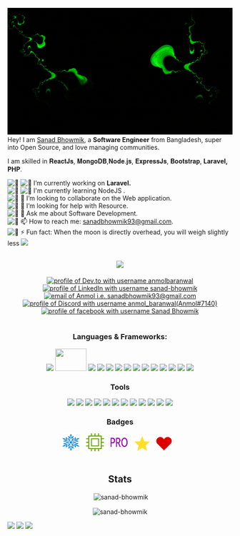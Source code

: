 ![logo](tec.gif)
Hey! I am [Sanad Bhowmik](https://www.linkedin.com/in/sanad-bhowmik-366b20199/), a <b>Software Engineer</b> from Bangladesh, super into Open Source, and love managing communities. 

I am skilled in 𝐑𝐞𝐚𝐜𝐭𝐉𝐬, 𝐌𝐨𝐧𝐠𝐨𝐃𝐁,𝐍𝐨𝐝𝐞.𝐣𝐬, 𝐄𝐱𝐩𝐫𝐞𝐬𝐬𝐉𝐬, 𝐁𝐨𝐨𝐭𝐬𝐭𝐫𝐚𝐩, <b>Laravel,</b> <b>PHP</b>.

 <img src="https://cdn.icon-icons.com/icons2/1134/PNG/512/1486348818-forward-arrows-arrow-front-go-blue_80478.png" alt="🚀" height="20"> <img src="https://fonts.gstatic.com/s/e/notoemoji/latest/1f680/512.gif" alt="🚀" height="20">  I’m currently working on  <b>Laravel.</b> 
 <br>
<img src="https://cdn.icon-icons.com/icons2/1134/PNG/512/1486348818-forward-arrows-arrow-front-go-blue_80478.png" alt="🚀" height="20">  <img src="https://fonts.gstatic.com/s/e/notoemoji/latest/1f331/512.gif" alt="🌱" height="20"> I'm currently learning NodeJS .
<br>
<img src="https://cdn.icon-icons.com/icons2/1134/PNG/512/1486348818-forward-arrows-arrow-front-go-blue_80478.png" alt="🚀" height="20">  👯 I’m looking to collaborate on the Web application.
<br>
<img src="https://cdn.icon-icons.com/icons2/1134/PNG/512/1486348818-forward-arrows-arrow-front-go-blue_80478.png" alt="🚀" height="20">  🤔 I’m looking for help with Resource.
<br>
<img src="https://cdn.icon-icons.com/icons2/1134/PNG/512/1486348818-forward-arrows-arrow-front-go-blue_80478.png" alt="🚀" height="20">  💬 Ask me about Software Development.
<br>
<img src="https://cdn.icon-icons.com/icons2/1134/PNG/512/1486348818-forward-arrows-arrow-front-go-blue_80478.png" alt="🚀" height="20">  📫 How to reach me: sanadbhowmik93@gmail.com.
<br>
<img src="https://cdn.icon-icons.com/icons2/1134/PNG/512/1486348818-forward-arrows-arrow-front-go-blue_80478.png" alt="🚀" height="20">  ⚡ Fun fact: When the moon is directly overhead, you will weigh slightly less
<img src="https://user-images.githubusercontent.com/74038190/212284100-561aa473-3905-4a80-b561-0d28506553ee.gif" width="700">
<br><br>
<!-- <p align="center"> 
  Visitor count<br>
  <img src="https://profile-counter.glitch.me/biplob2358/count.svg" />
</p>
<br>
 <p align="center">Contact Me</P>
<p align="center">
<a href="https://www.linkedin.com/in/sanad-bhowmik-366b20199/"><img alt="LinkedIn" src="https://img.shields.io/badge/Sanad Bhwomik-linkedIn-brightgreen?style=flat-square&logo=linkedin"></a>
<a href="https://www.facebook.com/sonod.bhoumik"><img alt="Facebook" src="https://img.shields.io/badge/Sanad Bhwomik-facebook-blue?style=flat&logo=facebook"></a>
<a href="mailto:sanadbhowmik93@gmail.com"><img alt="Email" src="https://img.shields.io/badge/Email-sanadbhowmik93@gmail.com-orange?style=flat-square&logo=gmail"></a>
<a href="https://www.instagram.com/sanadbhowmik/"><img alt="Instagram" src="https://img.shields.io/badge/Sanad Bhwomik-purple?style=flat&logo=instagram"></a>
</p>-->
<div align="center">
  <img src="https://api.visitorbadge.io/api/visitors?path=https%3A%2F%2Fgithub.com%2FAnmol-Baranwal%2FAnmol-Baranwal&label=VISITORS&labelColor=%23000&countColor=%230A0209" />
  <br><br>
  <a href="https://dev.to/anmolbaranwal"><img src="https://img.shields.io/badge/dev.to-d5d5d5?style=for-the-badge&logo=devdotto&logoColor=0A0209" alt="profile of Dev.to with username anmolbaranwal" /></a>
<!--   <a href="https://www.showwcase.com/anmol-baranwal"><img src="https://github.com/Anmol-Baranwal/Anmol-Baranwal/assets/74038190/c9e3761a-08c6-404d-9e27-5cd9d1084773"/></a> -->
  <a href="https://www.linkedin.com/in/sanad-bhowmik-366b20199/"><img src="https://img.shields.io/badge/LinkedIn-d5d5d5?style=for-the-badge&logo=linkedin&logoColor=0A0209" alt="profile of LinkedIn with username sanad-bhowmik" /></a>
  <a href="mailto:sanadbhowmik93@gmail.com"><img src="https://img.shields.io/badge/Gmail-d5d5d5?style=for-the-badge&logo=gmail&logoColor=0A0209" alt="email of Anmol i.e.   sanadbhowmik93@gmail.com" /></a>
  <a href="https://discordapp.com/users/776749637826117640"><img src="https://img.shields.io/badge/Discord-d5d5d5?style=for-the-badge&logo=discord&logoColor=0A0209" alt="profile of Discord with username anmol_baranwal(Anmol#7140)" ></a>
  <a href="https://twitter.com/Anmol_Codes"><img src="https://i.pinimg.com/736x/9b/e7/a0/9be7a031fcd2215a8827ae719d546182.jpg" height="27" alt="profile of facebook with username Sanad Bhowmik" ></a>
<!--   <a href="https://peerlist.io/anmolbaranwal"><img src="https://img.shields.io/badge/peerlist-d5d5d5?style=for-the-badge&logo=peerlist&logoColor=0A0209" alt="profile of Peerlist with username anmolbaranwal" ></a> -->
</div>
<br>

<h3 align="center">Languages & Frameworks:</h3>
<div align="center">
 <img src="https://cdn.icon-icons.com/icons2/2107/PNG/48/file_type_html_icon_130541.png"/> 
 <img src="https://download.logo.wine/logo/Laravel/Laravel-Logo.wine.png" height='50' width='70'/> 
 <img src="https://cdn.icon-icons.com/icons2/2107/PNG/48/file_type_css_icon_130661.png"/> 
 <img src="https://cdn.iconscout.com/icon/free/png-48/bootstrap-7-1175254.png"/> 
 <img src="https://upload.wikimedia.org/wikipedia/commons/thumb/d/d5/Tailwind_CSS_Logo.svg/48px-Tailwind_CSS_Logo.svg.png"/>
 <img src="https://upload.wikimedia.org/wikipedia/commons/thumb/a/a7/React-icon.svg/48px-React-icon.svg.png"/> 
  <img src="https://img.icons8.com/color/48/000000/nodejs.png"/> 
  <img src="https://wsofter.ru/wp-content/uploads/2017/12/node-express.png" width="48"/> 
  <img src="https://cdn.icon-icons.com/icons2/2415/PNG/48/mongodb_plain_wordmark_logo_icon_146423.png"/>
  <img src="https://cdn.icon-icons.com/icons2/2699/PNG/48/firebase_logo_icon_171157.png"/> 
<!--   <img src="https://karmanivero.us/assets/images/logo-vercel.png" height="48"/> -->
  <img src="https://cdn.icon-icons.com/icons2/2415/PNG/48/java_original_logo_icon_146458.png"/>
  <img src="https://cdn.icon-icons.com/icons2/112/PNG/48/python_18894.png"/>
  <img src="https://cdn.icon-icons.com/icons2/2415/PNG/48/c_original_logo_icon_146611.png"/>
   <img src="https://cdn.icon-icons.com/icons2/1504/PNG/512/applicationxphp_103612.png" height='50'/>
</div>
<h3 align="center">Tools </h3>

<div align="center">
  <img src="https://cdn.icon-icons.com/icons2/1381/PNG/48/visualstudiocode_93981.png"/>
  <img src="https://cdn.worldvectorlogo.com/logos/postman.svg" height='45'/>
  <img src="https://cdn.icon-icons.com/icons2/2667/PNG/48/jupyter_app_icon_161280.png"/>
  <img src="https://cdn.icon-icons.com/icons2/1381/PNG/48/pycharm_93936.png"/>
  <img src="https://cdn.icon-icons.com/icons2/673/PNG/48/github_icon-icons.com_60477.png"/>
  <img src="https://cdn.icon-icons.com/icons2/1381/PNG/48/git_93585.png"/>
  <img src="https://cdn.icon-icons.com/icons2/1243/PNG/48/adobephotoshopicon_84144.png"/>
  <img src="https://cdn-images-1.medium.com/max/1200/1*A6kkoOVJVpXPWewg8axc5w.png" height="48"/>
  <img src="https://cdn.icon-icons.com/icons2/2429/PNG/48/figma_logo_icon_147289.png"/> 
   <img src="https://cdn.icon-icons.com/icons2/3053/PNG/48/android_studio_macos_bigsur_icon_189484.png"/>
  <img src="https://cdn.icon-icons.com/icons2/2107/PNG/48/file_type_netlify_icon_130354.png"/>
  <img src="https://www.pngall.com/wp-content/uploads/11/CPanel-PNG-Pic.png" height='45'/>
  

</div>

<h3 align="center">Badges</h3>
<div align="center">
<a href='https://archiveprogram.github.com/'><img src='https://raw.githubusercontent.com/acervenky/animated-github-badges/master/assets/acbadge.gif' width='40' height='40'></a> <a href='https://docs.github.com/en/developers'><img src='https://raw.githubusercontent.com/acervenky/animated-github-badges/master/assets/devbadge.gif' width='40' height='40'></a> <a href='https://github.com/pricing'><img src='https://raw.githubusercontent.com/acervenky/animated-github-badges/master/assets/pro.gif' width='40' height='40'></a> <a href='https://stars.github.com/'><img src='https://raw.githubusercontent.com/acervenky/animated-github-badges/master/assets/starbadge.gif' width='35' height='35'></a> <a href='https://docs.github.com/en/github/supporting-the-open-source-community-with-github-sponsors'><img src='https://raw.githubusercontent.com/acervenky/animated-github-badges/master/assets/sponsorbadge.gif' width='35' height='35'></a> 

</div>

<br>
<h2 align="center"> Stats</h2>

<div >
  <p align="center">&nbsp;<img align="center" src="https://github-readme-stats.vercel.app/api?username=sanad-bhowmik&show_icons=true&locale=en" alt="sanad-bhowmik" /></p>
<p align="center"><img align="center" src="https://github-readme-streak-stats.herokuapp.com/?user=biplob2358&theme=radical&show_icons=true" alt="sanad-bhowmik"/></p>
</div>

<img src="https://github-readme-activity-graph.vercel.app/graph?username=sanad-bhowmik&bg_color=161b22&color=ffffff&line=d5d5d5&point=a76c6c&area=true&hide_border=true&hide_title=true" />
<img src="https://www.animatedimages.org/data/media/562/animated-line-image-0184.gif" width="1920" />

<img src="https://github.com/Anmol-Baranwal/Cool-GIFs-For-GitHub/assets/74038190/d48893bd-0757-481c-8d7e-ba3e163feae7" />

<br><br>
